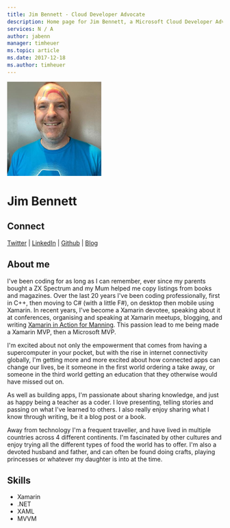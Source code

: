 ```yaml
---
title: Jim Bennett - Cloud Developer Advocate
description: Home page for Jim Bennett, a Microsoft Cloud Developer Advocate
services: N / A
author: jabenn
manager: timheuer
ms.topic: article
ms.date: 2017-12-18
ms.author: timheuer
---
```


![Image of Jim Bennett](media/profiles/jim-bennett.png)

# Jim Bennett

## Connect
[Twitter](https://twitter.com/jimbobbennett) | [LinkedIn](https://www.linkedin.com/in/jim-bennett-36744820/) | [Github](https://github.com/jimbobbennett) | [Blog](https://www.jimbobbennett.io/)

## About me

I've been coding for as long as I can remember, ever since my parents bought a ZX Spectrum and my Mum helped me copy listings from books and magazines. Over the last 20 years I've been coding professionally, first in C++, then moving to C# (with a little F#), on desktop then mobile using Xamarin. In recent years, I've become a Xamarin devotee, speaking about it at conferences, organising and speaking at Xamarin meetups, blogging, and writing [Xamarin in Action for Manning](http://xam.jbb.io). This passion lead to me being made a Xamarin MVP, then a Microsoft MVP.
 
I'm excited about not only the empowerment that comes from having a supercomputer in your pocket, but with the rise in internet connectivity globally, I'm getting more and more excited about how connected apps can change our lives, be it someone in the first world ordering a take away, or someone in the third world getting an education that they otherwise would have missed out on.
 
As well as building apps, I'm passionate about sharing knowledge, and just as happy being a teacher as a coder. I love presenting, telling stories and passing on what I've learned to others. I also really enjoy sharing what I know through writing, be it a blog post or a book.
 
Away from technology I'm a frequent traveller, and have lived in multiple countries across 4 different continents. I'm fascinated by other cultures and enjoy trying all the different types of food the world has to offer. I'm also a devoted husband and father, and can often be found doing crafts, playing princesses or whatever my daughter is into at the time.

## Skills

* Xamarin
* .NET
* XAML
* MVVM
